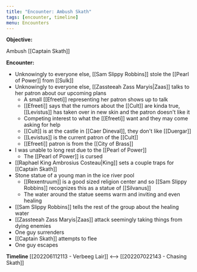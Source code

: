 ```yaml
---
title: "Encounter: Ambush Skath"
tags: [encounter, timeline]
menu: Encounters
---
```

**Objective:** 

Ambush [[Captain Skath]]

**Encounter:**

- Unknowingly to everyone else, [[Sam Slippy Robbins]] stole the [[Pearl of Power]] from [[Sulk]]
- Unknowingly to everyone else, [[Zassteeah Zass Maryis|Zaas]] talks to her patron about our upcoming plans
	- A small [[Efreeti]] representing her patron shows up to talk
	- [[Efreeti]] says that the rumors about the [[Cult]] are kinda true, [[Levistus]] has taken over in new skin and the patron doesn't like it
	- Competing interest to what the [[Efreeti]] want and they may come asking for help
	- [[Cult]] is at the castle in [[Caer Dineval]], they don't like [[Duergar]]
	- [[Levistus]] is the current patron of the [[Cult]]
	- [[Efreeti]] patron is from the [[City of Brass]]
- I was unable to long rest due to the [[Pearl of Power]]
	- The [[Pearl of Power]] is cursed
- [[Raphael King Ambrosius Costeau|King]] sets a couple traps for [[Captain Skath]]
- Stone statue of a young man in the ice river pool
	- [[Rexentruum]] is a good sized religion center and so [[Sam Slippy Robbins]] recognizes this as a statue of [[Silvanus]]
	- The water around the statue seems warm and inviting and even healing
- [[Sam Slippy Robbins]] tells the rest of the group about the healing water
- [[Zassteeah Zass Maryis|Zaas]] attack seemingly taking things from dying enemies
- One guy surrenders
- [[Captain Skath]] attempts to flee
- One guy escapes


**Timeline**
 [[202206112113 - Verbeeg Lair]] <--> [[202207022143 - Chasing Skath]]

<span class='ob-timelines' data-date='1513-03-28-00' data-title="Ambush Skath"></span>